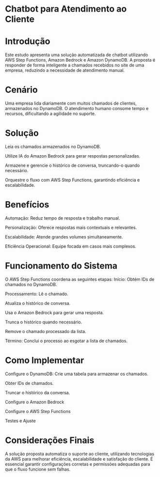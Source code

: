 # Chatbot para Atendimento ao Cliente

# Introdução
Este estudo apresenta uma solução automatizada de chatbot utilizando AWS Step Functions, Amazon Bedrock e Amazon DynamoDB. A proposta é responder de forma inteligente a chamados recebidos no site de uma empresa, reduzindo a necessidade de atendimento manual.

# Cenário
Uma empresa lida diariamente com muitos chamados de clientes, armazenados no DynamoDB. O atendimento humano consome tempo e recursos, dificultando a agilidade no suporte.

# Solução
Leia os chamados armazenados no DynamoDB.

Utilize IA do Amazon Bedrock para gerar respostas personalizadas.

Armazene e gerencie o histórico de conversa, truncando-o quando necessário.

Orquestre o fluxo com AWS Step Functions, garantindo eficiência e escalabilidade.

# Benefícios
Automação: Reduz tempo de resposta e trabalho manual.

Personalização: Oferece respostas mais contextuais e relevantes.

Escalabilidade: Atende grandes volumes simultaneamente.

Eficiência Operacional: Equipe focada em casos mais complexos.

# Funcionamento do Sistema
O AWS Step Functions coordena as seguintes etapas:
Início: Obtém IDs de chamados no DynamoDB.

Processamento: Lê o chamado.

Atualiza o histórico de conversa.

Usa o Amazon Bedrock para gerar uma resposta.

Trunca o histórico quando necessário.

Remove o chamado processado da lista.

Término: Conclui o processo ao esgotar a lista de chamados.

# Como Implementar
Configure o DynamoDB: Crie uma tabela para armazenar os chamados.

Obter IDs de chamados.

Truncar o histórico da conversa.

Configure o Amazon Bedrock

Configure o AWS Step Functions

Testes e Ajuste

# Considerações Finais
A solução proposta automatiza o suporte ao cliente, utilizando tecnologias da AWS para melhorar eficiência, escalabilidade e satisfação do cliente. É essencial garantir configurações corretas e permissões adequadas para que o fluxo funcione sem falhas.
